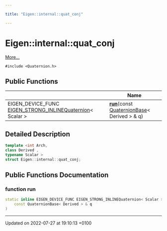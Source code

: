```yaml
---

title: "Eigen::internal::quat_conj"

---
```


# Eigen::internal::quat_conj



 [More...](#detailed-description)


`#include <Quaternion.h>`

## Public Functions

|                | Name           |
| -------------- | -------------- |
| EIGEN_DEVICE_FUNC <a href="http://example.org/files/macros_8h/#define-eigen-strong-inline">EIGEN_STRONG_INLINE</a><a href="http://example.org/classes/classeigen_1_1quaternion/">Quaternion</a>< Scalar > | **[run](http://example.org/classes/structeigen_1_1internal_1_1quat__conj/#function-run)**(const <a href="http://example.org/classes/classeigen_1_1quaternionbase/">QuaternionBase</a>< Derived > & q) |

## Detailed Description

```cpp
template <int Arch,
class Derived ,
typename Scalar >
struct Eigen::internal::quat_conj;
```

## Public Functions Documentation

### function run

```cpp
static inline EIGEN_DEVICE_FUNC EIGEN_STRONG_INLINEQuaternion< Scalar > run(
    const QuaternionBase< Derived > & q
)
```


-------------------------------

Updated on 2022-07-27 at 19:10:13 +0100